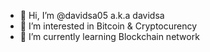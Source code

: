 - 👋 Hi, I’m @davidsa05 a.k.a davidsa
- 👀 I’m interested in Bitcoin & Cryptocurency
- 🌱 I’m currently learning Blockchain network


<!---
davidsa05/davidsa05 is a ✨ special ✨ repository because its `README.md` (this file) appears on your GitHub profile.
You can click the Preview link to take a look at your changes.
--->
